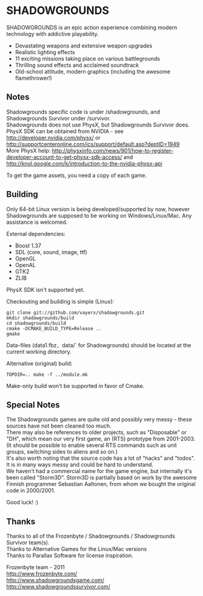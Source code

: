 SHADOWGROUNDS
============

SHADOWGROUNDS is an epic action experience combining modern technology with addictive playability.

* Devastating weapons and extensive weapon upgrades
* Realistic lighting effects
* 11 exciting missions taking place on various battlegrounds
* Thrilling sound effects and acclaimed soundtrack
* Old-school attitude, modern graphics (including the awesome flamethrower!)


Notes
-----

Shadowgrounds specific code is under /shadowgrounds, and Shadowgrounds Survivor under /survivor.<br/>
Shadowgrounds does not use PhysX, but Shadowgrounds Survivor does.<br/>
PhysX SDK can be obtained from NVIDIA - see http://developer.nvidia.com/physx/ or
http://supportcenteronline.com/ics/support/default.asp?deptID=1949<br/>
More PhysX help: http://physxinfo.com/news/901/how-to-register-developer-account-to-get-physx-sdk-access/
and http://knol.google.com/k/introduction-to-the-nvidia-physx-api<br/>

To get the game assets, you need a copy of each game.


Building
--------

Only 64-bit Linux version is being developed/supported by now, however Shadowgrounds are supposed to be working on Windows/Linux/Mac. Any assistance is welcomed.

External dependencies:

* Boost 1.37
* SDL (core, sound, image, ttf)
* OpenGL
* OpenAL
* GTK2
* ZLIB

PhysX SDK isn't supported yet.

Checkouting and building is simple (Linux):

    git clone git://github.com/vayerx/shadowgrounds.git
    mkdir shadowgrounds/build
    cd shadowgrounds/build
    cmake -DCMAKE_BUILD_TYPE=Release ..
    gmake

Data-files (data1.fbz`, `data/` for Shadowgrounds) should be located at the current working directory.

Alternative (original) build:

    TOPDIR=.. make -f ../module.mk

Make-only build won't be supported in favor of Cmake.


Special Notes
-------------

The Shadowgrounds games are quite old and possibly very messy - these sources have not been cleaned too much.<br/>
There may also be references to older projects, such as "Disposable" or "DH", which mean our very first game,
an (RTS) prototype from 2001-2003. (It should be possible to enable several RTS commands such as unit groups,
switching sides to aliens and so on.)<br/>
It's also worth noting that the source code has a lot of "hacks" and "todos". It is in many ways messy and
could be hard to understand.<br/>
We haven't had a commercial name for the game engine, but internally it's been called "Storm3D". Storm3D is
partially based on work by the awesome Finnish programmer Sebastian Aaltonen, from whom we bought the original
code in 2000/2001.

Good luck! :)


Thanks
------

Thanks to all of the Frozenbyte / Shadowgrounds / Shadowgrounds Survivor team(s).<br/>
Thanks to Alternative Games for the Linux/Mac versions<br/>
Thanks to Parallax Software for license inspiration.<br/>

Frozenbyte team - 2011<br/>
http://www.frozenbyte.com/<br/>
http://www.shadowgroundsgame.com/<br/>
http://www.shadowgroundssurvivor.com/
